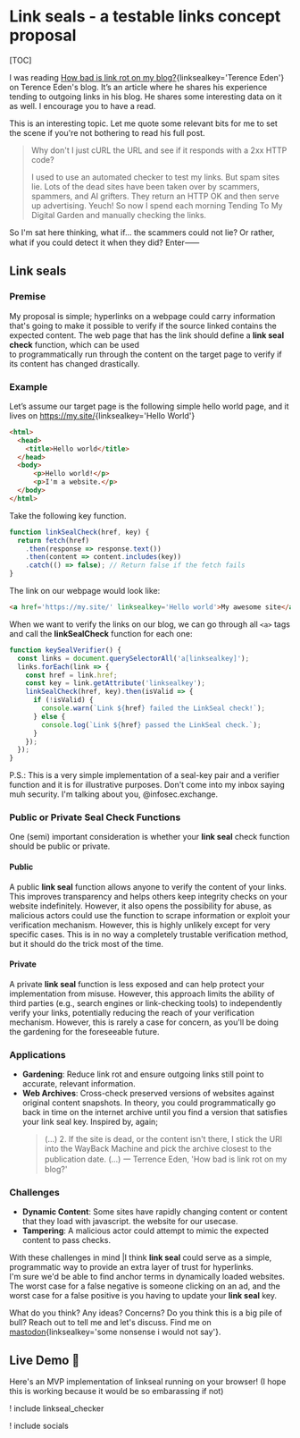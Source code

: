 # Link seals - a testable links concept proposal

[TOC]

I was reading [How bad is link rot on my blog?](https://shkspr.mobi/blog/2024/12/how-bad-is-link-rot-on-my-blog/){linksealkey='Terence Eden'}
on Terence Eden's blog. It’s an article where he shares his experience tending to outgoing links in his blog. He shares
some interesting data on it as well. I encourage you to have a read.  

This is an interesting topic. Let me quote some relevant bits for me to set the scene if you're not bothering to read his full post.  

> Why don't I just cURL the URL and see if it responds with a 2xx HTTP code?  
>  
> I used to use an automated checker to test my links. But spam sites lie. Lots of the dead sites have been taken over by scammers, spammers, and AI grifters. They return an HTTP OK and then serve up advertising. Yeuch! So now I spend each morning Tending To My Digital Garden and manually checking the links.  

So I'm sat here thinking, what if... the scammers could not lie? Or rather, what if you could detect it when they did? Enter⸺  

## Link seals

### Premise  

My proposal is simple; hyperlinks on a webpage could carry information that's going to make it possible to verify if the
source linked contains the expected content. The web page that has the link should define a **link seal check** function, which can be used  
to programmatically run through the content on the target page to verify if its content has changed drastically.  

### Example  

Let’s assume our target page is the following simple hello world page, and it lives on <https://my.site/>{linksealkey='Hello World'}

```html
<html>  
  <head>  
    <title>Hello world</title>  
  </head>  
  <body>  
      <p>Hello world!</p>  
      <p>I'm a website.</p>  
  </body>  
</html>  
```  

Take the following key function.  

```javascript
function linkSealCheck(href, key) {  
  return fetch(href)
    .then(response => response.text())
    .then(content => content.includes(key))
    .catch(() => false); // Return false if the fetch fails
}
```  

The link on our webpage would look like:  

```html
<a href='https://my.site/' linksealkey='Hello world'>My awesome site</a>  
```  

When we want to verify the links on our blog, we can go through all `<a>` tags and call the **linkSealCheck** function for each one:  

```javascript
function keySealVerifier() {
  const links = document.querySelectorAll('a[linksealkey]');
  links.forEach(link => {
    const href = link.href;
    const key = link.getAttribute('linksealkey');
    linkSealCheck(href, key).then(isValid => {
      if (!isValid) {
        console.warn(`Link ${href} failed the LinkSeal check!`);
      } else {
        console.log(`Link ${href} passed the LinkSeal check.`);
      }
    });
  });
}
```

P.S.: This is a very simple implementation of a seal-key pair and a verifier function and it is for illustrative purposes.
Don't come into my inbox saying muh security. I'm talking about you, @infosec.exchange.

### Public or Private Seal Check Functions  

One (semi) important consideration is whether your **link seal** check function should be public or private.  

#### Public  
A public **link seal** function allows anyone to verify the content of your links. This improves transparency and helps others keep integrity checks
on your website indefinitely. However, it also opens the possibility for abuse, as malicious actors could use the function to scrape information or 
exploit your verification mechanism. However, this is highly unlikely except for very specific cases. This is in no way a completely trustable verification
method, but it should do the trick most of the time.

#### Private  
A private **link seal** function is less exposed and can help protect your implementation from misuse. However, this approach limits the ability of third 
parties (e.g., search engines or link-checking tools) to independently verify your links, potentially reducing the reach of your verification mechanism.
However, this is rarely a case for concern, as you'll be doing the gardening for the foreseeable future.

### Applications  

- **Gardening**: Reduce link rot and ensure outgoing links still point to accurate, relevant information.  
- **Web Archives**: Cross-check preserved versions of websites against original content snapshots. In theory, you could programmatically go back in time
  on the internet archive until you find a version that satisfies your link seal key.
  Inspired by, again;
  > (...)
  > 2. If the site is dead, or the content isn't there, I stick the URl into the WayBack Machine and pick the archive closest to the publication date.
  > (...)
  > 一 Terrence Eden, 'How bad is link rot on my blog?'

### Challenges  

- **Dynamic Content**: Some sites have rapidly changing content or content that they load with javascript. 
  the website for our usecase.
- **Tampering**: A malicious actor could attempt to mimic the expected content to pass checks. 

With these challenges in mind |I think **link seal** could serve as a simple, programmatic way to provide an extra layer of trust for hyperlinks.  
I'm sure we'd be able to find anchor terms in dynamically loaded websites. The worst case for a false negative is someone clicking on an ad, and the
worst case for a false positive is you having to update your **link seal** key.

What do you think? Any ideas? Concerns? Do you think this is a big pile of bull? Reach out to tell me and let's discuss. Find me on [mastodon](https://mastodon.social/@cemre){linksealkey='some nonsense i would not say'}.

## Live Demo 🚨

Here's an MVP implementation of linkseal running on your browser! (I hope this is working because it would be so embarassing if not)

! include linkseal_checker

! include socials
